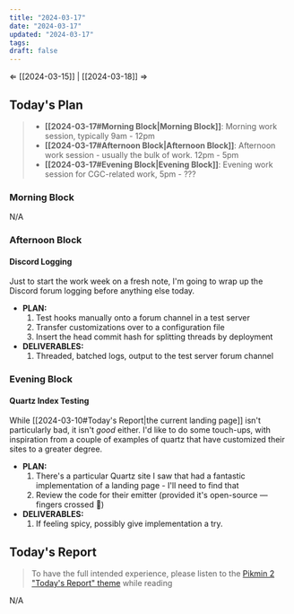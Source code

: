 ```yaml
---
title: "2024-03-17"
date: "2024-03-17"
updated: "2024-03-17"
tags: 
draft: false
---
```

⇐ [[2024-03-15]] |  [[2024-03-18]] ⇒

## Today's Plan

> - **[[2024-03-17#Morning Block|Morning Block]]**: Morning work session, typically 9am - 12pm
> - **[[2024-03-17#Afternoon Block|Afternoon Block]]**: Afternoon work session - usually the bulk of work. 12pm - 5pm
> - **[[2024-03-17#Evening Block|Evening Block]]**: Evening work session for CGC-related work, 5pm - ???

### Morning Block

N/A
### Afternoon Block

#### Discord Logging

Just to start the work week on a fresh note, I'm going to wrap up the Discord forum logging before anything else today.

- **PLAN:** 
	1. Test hooks manually onto a forum channel in a test server
	2. Transfer customizations over to a configuration file
	3. Insert the head commit hash for splitting threads by deployment
- **DELIVERABLES:** 
	1. Threaded, batched logs, output to the test server forum channel

### Evening Block

#### Quartz Index Testing

While [[2024-03-10#Today's Report|the current landing page]] isn't particularly bad, it isn't *good* either. I'd like to do some touch-ups, with inspiration from a couple of examples of quartz that have customized their sites to a greater degree.

- **PLAN:** 
	1. There's a particular Quartz site I saw that had a fantastic implementation of a landing page - I'll need to find that
	2. Review the code for their emitter (provided it's open-source — fingers crossed 🤞)
- **DELIVERABLES:** 
	1. If feeling spicy, possibly give implementation a try.

## Today's Report

> To have the full intended experience, please listen to the [Pikmin 2 "Today's Report" theme](https://www.youtube.com/watch?v=l1fCmKZnq3U&list=PLwyW5mbdZMGN8mGTqvDhsBs37SW4TkHcw&index=85) while reading

N/A

[^1]: [[caveat-lector|caveat lector]] — This is a daily note! I don't actively maintain any information in daily notes, so please be cautious in following any advice here.
[^2]: [2023 statistical distribution of Roblox users by age bracket](https://www.statista.com/statistics/1190869/roblox-games-users-global-distribution-age/). Looks like I've officially aged into their catch-all "25+" age category.
[^3]: [Potential alternative to Postman/Thunder Client](https://www.usebruno.com/), which (hopefully) won't descend into sub hell. I've been burned before - don't burn me now, Bruno 🙏
[^4]: [Custom subclasses in D&D are very fun to make](https://www.dndbeyond.com/subclasses/1982003-apothecary-of-artifice)